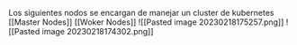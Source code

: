 
Los siguientes nodos se encargan de manejar un cluster de kubernetes
[[Master Nodes]]
[[Woker Nodes]]
![[Pasted image 20230218175257.png]]
![[Pasted image 20230218174302.png]]